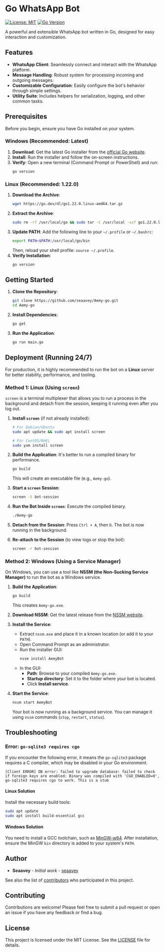 # Go WhatsApp Bot

[![License: MIT](https://img.shields.io/badge/License-MIT-yellow.svg)](https://opensource.org/licenses/MIT)
[![Go Version](https://img.shields.io/badge/Go-1.22+-blue.svg)](https://go.dev/)

A powerful and extensible WhatsApp bot written in Go, designed for easy interaction and customization.

## Features

- **WhatsApp Client**: Seamlessly connect and interact with the WhatsApp platform.
- **Message Handling**: Robust system for processing incoming and outgoing messages.
- **Customizable Configuration**: Easily configure the bot's behavior through simple settings.
- **Utility Suite**: Includes helpers for serialization, logging, and other common tasks.

## Prerequisites

Before you begin, ensure you have Go installed on your system.

### Windows (Recommended: Latest)

1.  **Download**: Get the latest Go installer from the [official Go website](https://go.dev/dl/).
2.  **Install**: Run the installer and follow the on-screen instructions.
3.  **Verify**: Open a new terminal (Command Prompt or PowerShell) and run:
    ```cmd
    go version
    ```

### Linux (Recommended: 1.22.0)

1.  **Download the Archive**:
    ```bash
    wget https://go.dev/dl/go1.22.0.linux-amd64.tar.gz
    ```
2.  **Extract the Archive**:
    ```bash
    sudo rm -rf /usr/local/go && sudo tar -C /usr/local -xzf go1.22.0.linux-amd64.tar.gz
    ```
3.  **Update PATH**: Add the following line to your `~/.profile` or `~/.bashrc`:
    ```bash
    export PATH=$PATH:/usr/local/go/bin
    ```
    Then, reload your shell profile: `source ~/.profile`.
4.  **Verify Installation**:
    ```bash
    go version
    ```

## Getting Started

1.  **Clone the Repository**:

    ```bash
    git clone https://github.com/seaavey/Aemy-go.git
    cd Aemy-go
    ```

2.  **Install Dependencies**:

    ```bash
    go get
    ```

3.  **Run the Application**:
    ```bash
    go run main.go
    ```

## Deployment (Running 24/7)

For production, it is highly recommended to run the bot on a **Linux** server for better stability, performance, and tooling.

### Method 1: Linux (Using `screen`)

`screen` is a terminal multiplexer that allows you to run a process in the background and detach from the session, keeping it running even after you log out.

1.  **Install `screen`** (if not already installed):

    ```bash
    # For Debian/Ubuntu
    sudo apt update && sudo apt install screen

    # For CentOS/RHEL
    sudo yum install screen
    ```

2.  **Build the Application**:
    It's better to run a compiled binary for performance.

    ```bash
    go build
    ```

    This will create an executable file (e.g., `Aemy-go`).

3.  **Start a `screen` Session**:

    ```bash
    screen -S bot-session
    ```

4.  **Run the Bot Inside `screen`**:
    Execute the compiled binary.

    ```bash
    ./Aemy-go
    ```

5.  **Detach from the Session**:
    Press `Ctrl + A`, then `D`. The bot is now running in the background.

6.  **Re-attach to the Session** (to view logs or stop the bot):
    ```bash
    screen -r bot-session
    ```

### Method 2: Windows (Using a Service Manager)

On Windows, you can use a tool like **NSSM (the Non-Sucking Service Manager)** to run the bot as a Windows service.

1.  **Build the Application**:

    ```bash
    go build
    ```

    This creates `Aemy-go.exe`.

2.  **Download NSSM**:
    Get the latest release from the [NSSM website](https://nssm.cc/download).

3.  **Install the Service**:

    - Extract `nssm.exe` and place it in a known location (or add it to your `PATH`).
    - Open Command Prompt as an administrator.
    - Run the installer GUI:
      ```cmd
      nssm install AemyBot
      ```
    - In the GUI:
      - **Path**: Browse to your compiled `Aemy-go.exe`.
      - **Startup directory**: Set it to the folder where your bot is located.
      - Click **Install service**.

4.  **Start the Service**:

    ```cmd
    nssm start AemyBot
    ```

    Your bot is now running as a background service. You can manage it using `nssm` commands (`stop`, `restart`, `status`).

## Troubleshooting

### Error: `go-sqlite3 requires cgo`

If you encounter the following error, it means the `go-sqlite3` package requires a C compiler, which may be disabled in your Go environment.

```
[Client ERROR] DB error: failed to upgrade database: failed to check if foreign keys are enabled: Binary was compiled with 'CGO_ENABLED=0', go-sqlite3 requires cgo to work. This is a stub
```

#### Linux Solution

Install the necessary build tools:

```bash
sudo apt update
sudo apt install build-essential gcc
```

#### Windows Solution

You need to install a GCC toolchain, such as [MinGW-w64](https://www.mingw-w64.org/). After installation, ensure the MinGW `bin` directory is added to your system's `PATH`.

## Author

- **Seaavey** - _Initial work_ - [seaavey](https://github.com/seaavey)

See also the list of [contributors](https://github.com/seaavey/Aemy-go/contributors) who participated in this project.

## Contributing

Contributions are welcome! Please feel free to submit a pull request or open an issue if you have any feedback or find a bug.

## License

This project is licensed under the MIT License. See the [LICENSE](LICENSE) file for details.
